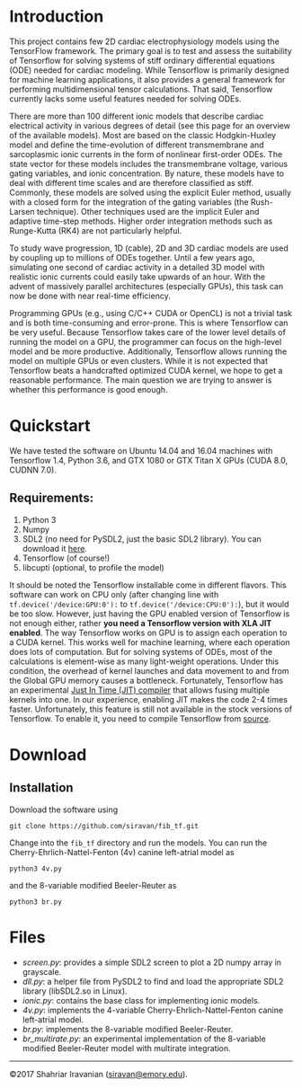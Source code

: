 # Introduction

This project contains few 2D cardiac electrophysiology models using the TensorFlow framework. The primary goal is to test and assess the suitability of Tensorflow for solving systems of stiff ordinary differential equations (ODE) needed for cardiac modeling. While Tensorflow is primarily designed for machine learning applications, it also provides a general framework for performing multidimensional tensor calculations. That said, Tensorflow currently lacks some useful features needed for solving ODEs.

There are more than 100 different ionic models that describe cardiac electrical activity in various degrees of detail (see this page for an overview of the available models). Most are based on the classic Hodgkin-Huxley model and define the time-evolution of different transmembrane and sarcoplasmic ionic currents in the form of nonlinear first-order ODEs. The state vector for these models includes the transmembrane voltage, various gating variables, and ionic concentration. By nature, these models have to deal with different time scales and are therefore classified as stiff. Commonly, these models are solved using the explicit Euler method, usually with a closed form for the integration of the gating variables (the Rush-Larsen technique). Other techniques used are the implicit Euler and adaptive time-step methods. Higher order integration methods such as Runge-Kutta (RK4) are not particularly helpful.

To study wave progression, 1D (cable), 2D and 3D cardiac models are used by coupling up to millions of ODEs together. Until a few years ago, simulating one second of cardiac activity in a detailed 3D model with realistic ionic currents could easily take upwards of an hour. With the advent of massively parallel architectures (especially GPUs), this task can now be done with near real-time efficiency.

Programming GPUs (e.g., using C/C++ CUDA or OpenCL) is not a trivial task and is both time-consuming and error-prone. This is where Tensorflow can be very useful. Because Tensorflow takes care of the lower level details of running the model on a GPU, the programmer can focus on the high-level model and be more productive. Additionally, Tensorflow allows running the model on multiple GPUs or even clusters. While it is not expected that Tensorflow beats a handcrafted optimized CUDA kernel, we hope to get a reasonable performance. The main question we are trying to answer is whether this performance is good enough.

# Quickstart

We have tested the software on Ubuntu 14.04 and 16.04 machines with Tensorflow 1.4, Python 3.6, and GTX 1080 or GTX Titan X GPUs (CUDA 8.0, CUDNN 7.0). 

## Requirements:

  1. Python 3
  2. Numpy
  3. SDL2 (no need for PySDL2, just the basic SDL2 library). You can download it [here](https://wiki.libsdl.org/Installation).
  4. Tensorflow (of course!)
  5. libcupti (optional, to profile the model)

It should be noted the Tensorflow installable come in different flavors. This software can work on CPU only (after changing line with `tf.device('/device:GPU:0'):` to `tf.device('/device:CPU:0'):`), but it would be too slow. However, just having the GPU enabled version of Tensorflow is not enough either, rather **you need a Tensorflow version with XLA JIT enabled**. The way Tensorflow works on GPU is to assign each operation to a CUDA kernel. This works well for machine learning, where each operation does lots of computation. But for solving systems of ODEs, most of the calculations is element-wise as many light-weight operations. Under this condition, the overhead of kernel launches and data movement to and from the Global GPU memory causes a bottleneck. Fortunately, Tensorflow has an experimental [Just In Time (JIT) compiler](https://www.tensorflow.org/performance/xla/jit) that allows fusing multiple kernels into one. In our experience, enabling JIT makes the code 2-4 times faster. Unfortunately, this feature is still not available in the stock versions of Tensorflow. To enable it, you need to compile Tensorflow from [source](https://www.tensorflow.org/install/install_sources).

# Download

## Installation

Download the software using

`git clone https://github.com/siravan/fib_tf.git`

Change into the `fib_tf` directory and run the models. You can run the Cherry-Ehrlich-Nattel-Fenton (4v) canine left-atrial model as

`python3 4v.py`

and the 8-variable modified Beeler-Reuter as

`python3 br.py`

# Files

- *screen.py*: provides a simple SDL2 screen to plot a 2D numpy array in grayscale.
- *dll.py*: a helper file from PySDL2 to find and load the appropriate SDL2 library (libSDL2.so in Linux).
- *ionic.py*: contains the base class for implementing ionic models. 
- *4v.py*: implements the 4-variable Cherry-Ehrlich-Nattel-Fenton canine left-atrial model.
- *br.py*: implements the 8-variable modified Beeler-Reuter.
- *br_multirate.py*: an experimental implementation of the 8-variable modified Beeler-Reuter model with multirate integration. 


---
©2017 Shahriar Iravanian (siravan@emory.edu). 


